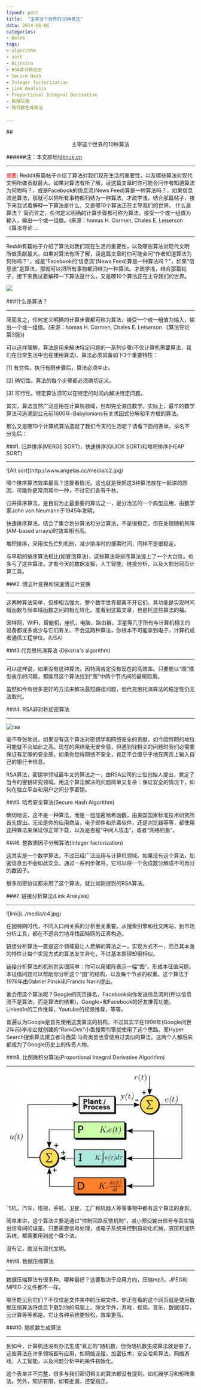 ```yaml
---
layout: post
title:  "主宰这个世界的10种算法"
data: 2014-06-06 
categories:
- Notes
tags:
- algorithm
- sort
- Dijkstra
- RSA非对称加密
- Secure Hash
- Integer factorization
- Link Analysis
- Proportional Integral Derivative
- 数据压缩
- 随机数生成算法

---
```


##<center>主宰这个世界的10种算法</center>

######注：本文原地址[linux.cn](http://linux.cn/article-3125-1.html)

<hr/>
<font color="red">摘要</font>: Reddit有篇帖子介绍了算法对我们现在生活的重要性，以及哪些算法对现代文明所做贡献最大。如果对算法有所了解，读这篇文章时你可能会问作者知道算法为何物吗？，或是Facebook的信息流(News Feed)算是一种算法吗？，如果信息流是算法，那就可以把所有事物都归结为一种算法。才疏学浅，结合那篇帖子，接下来我试着解释一下算法是什么，又是哪10个算法正在主导我们的世界。 什么是算法？ 简而言之，任何定义明确的计算步骤都可称为算法，接受一个或一组值为输入，输出一个或一组值。(来源：homas H. Cormen, Chales E. Leiserson 《算法导论 ...
<hr/>

Reddit有篇帖子介绍了算法对我们现在生活的重要性，以及哪些算法对现代文明所做贡献最大。如果对算法有所了解，读这篇文章时你可能会问“作者知道算法为何物吗？”，或是“Facebook的‘信息流’(News Feed)算是一种算法吗？”，如果“信息流”是算法，那就可以把所有事物都归结为一种算法。才疏学浅，结合那篇帖子，接下来我试着解释一下算法是什么，又是哪10个算法正在主导我们的世界。

<img src="http://angelas.cc/media/c1.jpg" />

###什么是算法？
<hr/>

简而言之，任何定义明确的计算步骤都可称为算法，接受一个或一组值为输入，输出一个或一组值。(来源：homas H. Cormen, Chales E. Leiserson 《算法导论第3版》)

可以这样理解，算法是用来解决特定问题的一系列步骤(不仅计算机需要算法，我们在日常生活中也在使用算法)。算法必须具备如下3个重要特性：

[1] 有穷性。执行有限步骤后，算法必须中止。

[2] 确切性。算法的每个步骤都必须确切定义。

[3] 可行性。特定算法须可以在特定的时间内解决特定问题，

其实，算法虽然广泛应用在计算机领域，但却完全源自数学。实际上，最早的数学算法可追溯到公元前1600年-Babylonians有关求因式分解和平方根的算法。

那么又是哪10个计算机算法造就了我们今天的生活呢？请看下面的表单，排名不分先后：

###1. 归并排序(MERGE SORT)，快速排序(QUICK SORT)和堆积排序(HEAP SORT)
<hr/>
![Alt sort](http://www.angelas.cc/media/c2.jpg)

哪个排序算法效率最高？这要看情况。这也就是我把这3种算法放在一起讲的原因，可能你更常用其中一种，不过它们各有千秋。

归并排序算法，是目前为止最重要的算法之一，是分治法的一个典型应用，由数学家John von Neumann于1945年发明。

快速排序算法，结合了集合划分算法和分治算法，不是很稳定，但在处理随机列阵(AM-based arrays)时效率相当高。

堆积排序，采用优先伫列机制，减少排序时的搜索时间，同样不是很稳定。

与早期的排序算法相比(如冒泡算法)，这些算法将排序算法提上了一个大台阶。也多亏了这些算法，才有今天的数据发掘，人工智能，链接分析，以及大部分网页计算工具。

###2. 傅立叶变换和快速傅立叶变换
<hr/>
这两种算法简单，但却相当强大，整个数字世界都离不开它们，其功能是实现时间域函数与频率域函数之间的相互转化。能看到这篇文章，也是托这些算法的福。

因特网，WIFI，智能机，座机，电脑，路由器，卫星等几乎所有与计算机相关的设备都或多或少与它们有关。不会这两种算法，你根本不可能拿到电子，计算机或者通信工程学位。(USA)

###3.代克思托演算法 (Dijkstra's algorithm)
<hr/>

可以这样说，如果没有这种算法，因特网肯定没有现在的高效率。只要能以“图”模型表示的问题，都能用这个算法找到“图”中两个节点间的最短距离。

虽然如今有很多更好的方法来解决最短路径问题，但代克思托演算法的稳定性仍无法取代。

###4. RSA非对称加密算法
<hr/>

![rsa](www.angelas.cc/media/c3.jpg)

毫不夸张地说，如果没有这个算法对密钥学和网络安全的贡献，如今因特网的地位可能就不会如此之高。现在的网络毫无安全感，但遇到钱相关的问题时我们必需要保证有足够的安全感，如果你觉得网络不安全，肯定不会傻乎乎地在网页上输入自己的银行卡信息。

RSA算法，密钥学领域最牛叉的算法之一，由RSA公司的三位创始人提出，奠定了当今的密钥研究领域。用这个算法解决的问题简单又复杂：保证安全的情况下，如何在独立平台和用户之间分享密钥。

###5. 哈希安全算法(Secure Hash Algorithm)

确切地说，这不是一种算法，而是一组加密哈希函数，由美国国家标准技术研究所首先提出。无论是你的应用商店，电子邮件和杀毒软件，还是浏览器等等，都使用这种算法来保证你正常下载，以及是否被“中间人攻击”，或者“网络钓鱼”。

###6. 整数质因子分解算法(Integer factorization)

这其实是一个数学算法，不过已经广泛应用与计算机领域。如果没有这个算法，加密信息也不会如此安全。通过一系列步骤将，它可以将一个合成数分解成不可再分的数因子。

很多加密协议都采用了这个算法，就比如刚提到的RSA算法。

###7. 链接分析算法(Link Analysis)
<hr/>
![link](../media/c4.jpg)

在因特网时代，不同入口间关系的分析至关重要。从搜索引擎和社交网站，到市场分析工具，都在不遗余力地寻找因特网的正真构造。

链接分析算法一直是这个领域最让人费解的算法之一，实现方式不一，而且其本身的特性让每个实现方式的算法发生异化，不过基本原理却很相似。

链接分析算法的机制其实很简单：你可以用矩阵表示一幅“图“，形成本征值问题。本征值问题可以帮助你分析这个“图”的结构，以及每个节点的权重。这个算法于1976年由Gabriel Pinski和Francis Narin提出。

谁会用这个算法呢？Google的网页排名，Facebook向你发送信息流时(所以信息流不是算法，而是算法的结果)，Google+和Facebook的好友推荐功能，LinkedIn的工作推荐，Youtube的视频推荐，等等。

普遍认为Google是首先使用这类算法的机构，不过其实早在1996年(Google问世2年前)李彦宏就创建的“RankDex”小型搜索引擎就使用了这个思路。而Hyper Search搜索算法建立者马西莫·马奇奥里也曾使用过类似的算法。这两个人都后来都成为了Google历史上的传奇人物。

###8. 比例微积分算法(Proportional Integral Derivative Algorithm)
<hr/>

![proportional](../media/c5.jpg)

飞机，汽车，电视，手机，卫星，工厂和机器人等等事物中都有这个算法的身影。

简单来讲，这个算法主要是通过“控制回路反馈机制”，减小预设输出信号与真实输出信号间的误差。只要需要信号处理，或电子系统来控制自动化机械，液压和加热系统，都需要用到这个算个法。

没有它，就没有现代文明。

###9. 数据压缩算法
<hr/>

数据压缩算法有很多种，哪种最好？这要取决于应用方向，压缩mp3，JPEG和MPEG-2文件都不一样。

哪里能见到它们？不仅仅是文件夹中的压缩文件。你正在看的这个网页就是使用数据压缩算法将信息下载到你的电脑上。除文字外，游戏，视频，音乐，数据储存，云计算等等都是。它让各种系统更轻松，效率更高。

###10. 随机数生成算法
<hr/>

到如今，计算机还没有办法生成“真正的”随机数，但伪随机数生成算法就足够了。这些算法在许多领域都有应用，如网络连接，加密技术，安全哈希算法，网络游戏，人工智能，以及问题分析中的条件初始化。

这个表单并不完整，很多与我们密切相关的算法都没有提到，如机器学习和矩阵乘法。另外，知识有限，如有批漏，还望指正。
